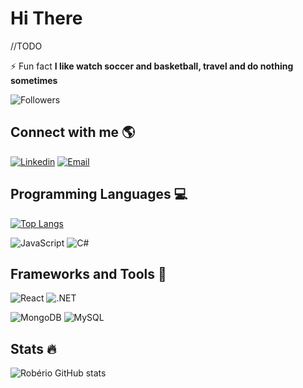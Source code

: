 # **Hi There**

//TODO

⚡ Fun fact **I like watch soccer and basketball, travel and do nothing sometimes**

![Followers](https://img.shields.io/github/followers/roberioz?logo=github&style=for-the-badge)

## **Connect with me** 🌎

[![Linkedin](https://img.shields.io/badge/LinkedIn-0077B5?style=for-the-badge&logo=linkedin&logoColor=white)](https://www.linkedin.com/in/roberioz/)
[![Email](https://img.shields.io/badge/Microsoft_Outlook-0078D4?style=for-the-badge&logo=microsoft-outlook&logoColor=white)](mailto:roberio.pb@hotmail.com)


## **Programming Languages** :computer:

[![Top Langs](https://github-readme-stats.vercel.app/api/top-langs/?username=roberioz&layout=compact)](https://github.com/roberioz/github-readme-stats)

![JavaScript](https://img.shields.io/badge/JavaScript-323330?style=for-the-badge&logo=javascript&logoColor=F7DF1E)
![C#](https://img.shields.io/badge/C%23-239120?style=for-the-badge&logo=c-sharp&logoColor=white)

## **Frameworks and Tools** :toolbox:

![React](https://img.shields.io/badge/React-20232A?style=for-the-badge&logo=react&logoColor=61DAFB)
![.NET](https://img.shields.io/badge/.NET-512BD4?style=for-the-badge&logo=dotnet&logoColor=white)

![MongoDB](https://img.shields.io/badge/MongoDB-4EA94B?style=for-the-badge&logo=mongodb&logoColor=white)
![MySQL](https://img.shields.io/badge/MySQL-00000F?style=for-the-badge&logo=mysql&logoColor=white)

## **Stats** 🔥

![Robério GitHub stats](https://github-readme-stats.vercel.app/api?username=roberioz&count_private=true&include_all_commits=true)

